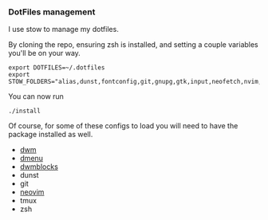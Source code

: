### DotFiles management

I use stow to manage my dotfiles.

By cloning the repo, ensuring zsh is installed, and setting a couple variables you'll be on your way.

```
export DOTFILES=~/.dotfiles
export STOW_FOLDERS="alias,dunst,fontconfig,git,gnupg,gtk,input,neofetch,nvim,power,profile,statusbar,tmux,wget,xinit,yarn,zathura,zsh"
```

You can now run

```
./install
```

Of course, for some of these configs to load you will need to have the package installed as well.

- [dwm](https://github.com/Elevate08/dwm)
- [dmenu](https://github.com/Elevate08/dmenu)
- [dwmblocks](https://github.com/Elevate08/dwmblocks)
- dunst
- git
- [neovim](https://github.com/neovim/neovim)
- tmux
- zsh
